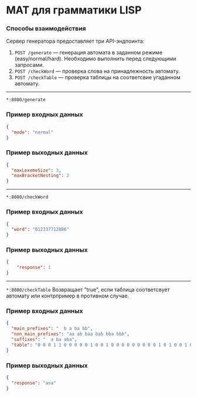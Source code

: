 
# MAT для грамматики LISP

### Способы взаимодействия

Сервер генератора предоставляет три API-эндпоинта:

1. `POST /generate` — генерация автомата в заданном режиме (easy/normal/hard). Необходимо выполнить перед следующими запросами.
2. `POST /checkWord` — проверка слова на принадлежность автомату.
3. `POST /checkTable` — проверка таблицы на соответсвие угаданном автомату.

---

`*:8080/generate`
### Пример входных данных
```json
{
  "mode": "normal"
}
```
### Пример выходных данных
```json
{
  "maxLexemeSize": 3,
  "maxBracketNesting": 2
}
```
---

`*:8080/checkWord`
### Пример входных данных

```json
{
  "word": "012337712886"
}
```
### Пример выходных данных
```json
{
    "response": 1
}
```
---
`*:8080/checkTable`
Возвращает "true", если таблица соответсвует автомату или контрпример в противном случае.
### Пример входных данных
```json
{
  "main_prefixes": "  b a ba bb",
  "non_main_prefixes": "aa ab baa bab bba bbb",
  "suffixes": "  a ba aba",
  "table": "0 0 0 1 1 0 0 0 0 0 1 0 0 1 0 0 0 0 0 0 0 0 0 1 0 1 0 0 1 0 0 0 0 0 0 0 0 0 0 0 0 0 0 0"
}
```

### Пример выходных данных
```json
{
  "response": "asa"
}
```
